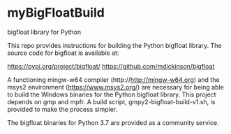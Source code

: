 # myBigFloatBuild
bigfloat library for Python

This repo provides instructions for building the Python bigfloat library. The source code for bigfloat is available at:

https://pypi.org/project/bigfloat/
https://github.com/mdickinson/bigfloat

A functioning mingw-w64 compiler (http://http://mingw-w64.org) and the msys2 environment (https://www.msys2.org/) are necessary for being able to build the Windows binaries for the Python bigfloat library. This project depends on gmp and mpfr. A build script, gmpy2-bigfloat-build-v1.sh, is provided to make the process simpler.

The bigfloat binaries for Python 3.7 are provided as a community service.
